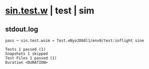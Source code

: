 # [sin.test.w](../../../../../../examples/tests/sdk_tests/math/sin.test.w) | test | sim

## stdout.log
```log
pass ─ sin.test.wsim » Test.eNyoJD68l1/env0/test:inflight sine

Tests 1 passed (1)
Snapshots 1 skipped
Test Files 1 passed (1)
Duration <DURATION>
```

